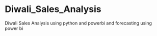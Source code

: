 # Diwali_Sales_Analysis
Diwali Sales Analysis using python and powerbi and forecasting using power bi
